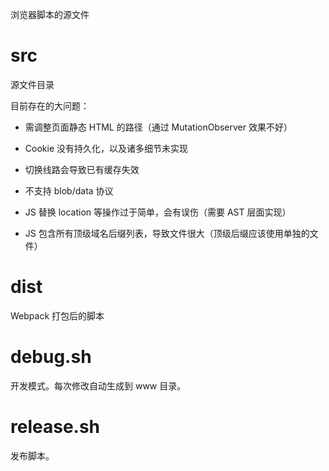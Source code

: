 浏览器脚本的源文件

# src

源文件目录

目前存在的大问题：

* 需调整页面静态 HTML 的路径（通过 MutationObserver 效果不好）

* Cookie 没有持久化，以及诸多细节未实现

* 切换线路会导致已有缓存失效

* 不支持 blob/data 协议

* JS 替换 location 等操作过于简单，会有误伤（需要 AST 层面实现）

* JS 包含所有顶级域名后缀列表，导致文件很大（顶级后缀应该使用单独的文件）


# dist

Webpack 打包后的脚本

# debug.sh

开发模式。每次修改自动生成到 www 目录。

# release.sh

发布脚本。
